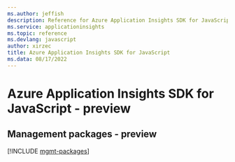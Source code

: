 ```yaml
---
ms.author: jeffish
description: Reference for Azure Application Insights SDK for JavaScript
ms.service: applicationinsights
ms.topic: reference
ms.devlang: javascript
author: xirzec
title: Azure Application Insights SDK for JavaScript
ms.data: 08/17/2022
---
```

# Azure Application Insights SDK for JavaScript - preview

## Management packages - preview
[!INCLUDE [mgmt-packages](application-insights-mgmt-index.md)]